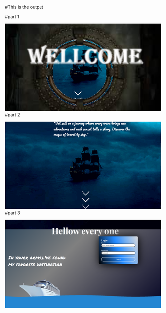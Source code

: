 #This is the output 

#part 1

![alt text](output1.png)
#part 2

![alt text](output2.png)
#part 3

![alt text](output3.png)

